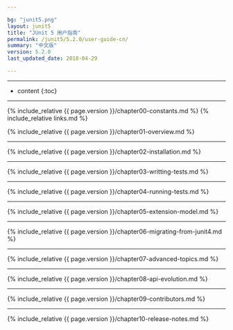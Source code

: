 ```yaml
---

bg: "junit5.png"
layout: junit5
title: "JUnit 5 用户指南"
permalink: /junit5/5.2.0/user-guide-cn/
summary: "中文版"
version: 5.2.0
last_updated_date: 2018-04-29

---
```


---

* content
{:toc}

---

{% include_relative {{ page.version }}/chapter00-constants.md %}
{% include_relative links.md %}

{% include_relative {{ page.version }}/chapter01-overview.md %}

---

{% include_relative {{ page.version }}/chapter02-installation.md %}

---

{% include_relative {{ page.version }}/chapter03-writting-tests.md %}

---

{% include_relative {{ page.version }}/chapter04-running-tests.md %}

---

{% include_relative {{ page.version }}/chapter05-extension-model.md %}

---

{% include_relative {{ page.version }}/chapter06-migrating-from-junit4.md %}

---

{% include_relative {{ page.version }}/chapter07-advanced-topics.md %}

---

{% include_relative {{ page.version }}/chapter08-api-evolution.md %}

---

{% include_relative {{ page.version }}/chapter09-contributors.md %}

---

{% include_relative {{ page.version }}/chapter10-release-notes.md %}















